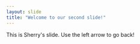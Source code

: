 ```yaml
---
layout: slide
title: "Welcome to our second slide!"
---
```

This is Sherry's slide.
Use the left arrow to go back!

